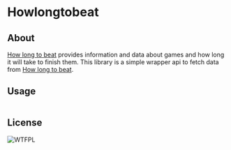 # Howlongtobeat

## About

[How long to beat](https://howlongtobeat.com/) provides information and data about games and how long it will take to finish them.
This library is a simple wrapper api to fetch data from [How long to beat](https://howlongtobeat.com/).

## Usage

```

```


## License

![WTFPL](http://www.wtfpl.net/wp-content/uploads/2012/12/wtfpl-badge-4.png)

